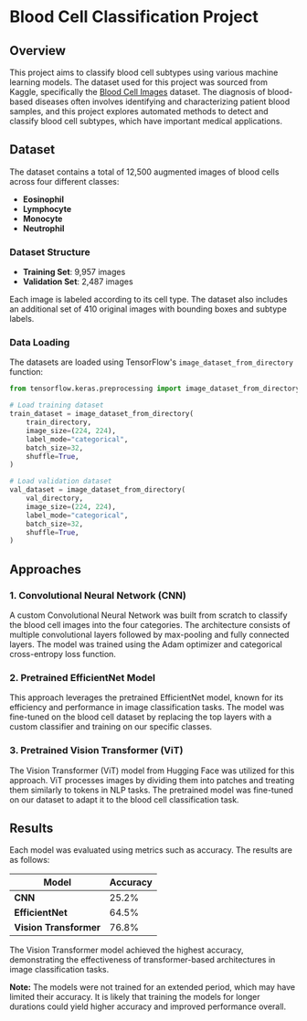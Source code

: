 # Blood Cell Classification Project

## Overview

This project aims to classify blood cell subtypes using various machine learning models. The dataset used for this project was sourced from Kaggle, specifically the [Blood Cell Images](https://www.kaggle.com/datasets/paultimothymooney/blood-cells) dataset. The diagnosis of blood-based diseases often involves identifying and characterizing patient blood samples, and this project explores automated methods to detect and classify blood cell subtypes, which have important medical applications.

## Dataset

The dataset contains a total of 12,500 augmented images of blood cells across four different classes:

- **Eosinophil**
- **Lymphocyte**
- **Monocyte**
- **Neutrophil**

### Dataset Structure

- **Training Set**: 9,957 images
- **Validation Set**: 2,487 images

Each image is labeled according to its cell type. The dataset also includes an additional set of 410 original images with bounding boxes and subtype labels.

### Data Loading

The datasets are loaded using TensorFlow's `image_dataset_from_directory` function:

```python
from tensorflow.keras.preprocessing import image_dataset_from_directory

# Load training dataset
train_dataset = image_dataset_from_directory(
    train_directory,
    image_size=(224, 224),
    label_mode="categorical",
    batch_size=32,
    shuffle=True,
)

# Load validation dataset
val_dataset = image_dataset_from_directory(
    val_directory,
    image_size=(224, 224),
    label_mode="categorical",
    batch_size=32,
    shuffle=True,
)
```

## Approaches

### 1. Convolutional Neural Network (CNN)

A custom Convolutional Neural Network was built from scratch to classify the blood cell images into the four categories. The architecture consists of multiple convolutional layers followed by max-pooling and fully connected layers. The model was trained using the Adam optimizer and categorical cross-entropy loss function.

### 2. Pretrained EfficientNet Model

This approach leverages the pretrained EfficientNet model, known for its efficiency and performance in image classification tasks. The model was fine-tuned on the blood cell dataset by replacing the top layers with a custom classifier and training on our specific classes.

### 3. Pretrained Vision Transformer (ViT)

The Vision Transformer (ViT) model from Hugging Face was utilized for this approach. ViT processes images by dividing them into patches and treating them similarly to tokens in NLP tasks. The pretrained model was fine-tuned on our dataset to adapt it to the blood cell classification task.

## Results

Each model was evaluated using metrics such as accuracy. The results are as follows:

| Model                  | Accuracy |
| ---------------------- | -------- |
| **CNN**                | 25.2%    |
| **EfficientNet**       | 64.5%    |
| **Vision Transformer** | 76.8%    |

The Vision Transformer model achieved the highest accuracy, demonstrating the effectiveness of transformer-based architectures in image classification tasks.

**Note:** The models were not trained for an extended period, which may have limited their accuracy. It is likely that training the models for longer durations could yield higher accuracy and improved performance overall.
